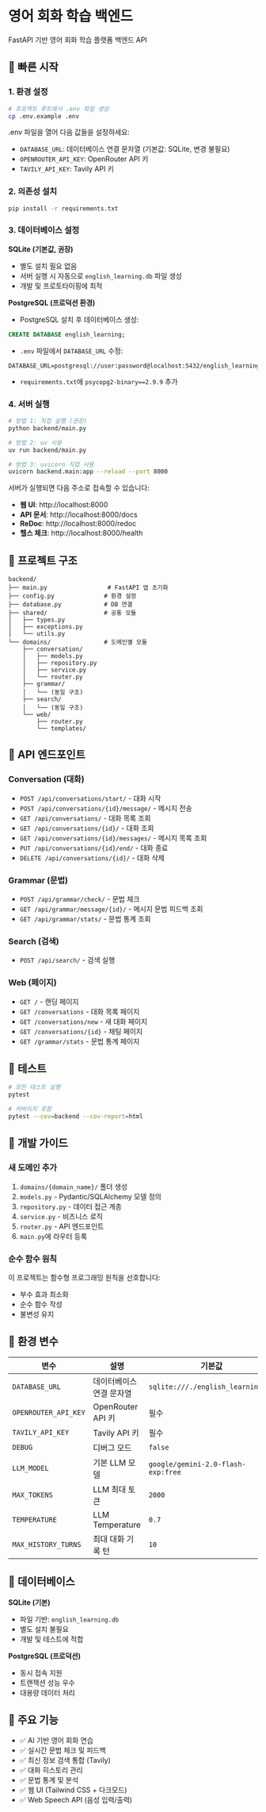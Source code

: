 # 영어 회화 학습 백엔드

FastAPI 기반 영어 회화 학습 플랫폼 백엔드 API

## 🚀 빠른 시작

### 1. 환경 설정

```bash
# 프로젝트 루트에서 .env 파일 생성
cp .env.example .env
```

.env 파일을 열어 다음 값들을 설정하세요:
- `DATABASE_URL`: 데이터베이스 연결 문자열 (기본값: SQLite, 변경 불필요)
- `OPENROUTER_API_KEY`: OpenRouter API 키
- `TAVILY_API_KEY`: Tavily API 키

### 2. 의존성 설치

```bash
pip install -r requirements.txt
```

### 3. 데이터베이스 설정

**SQLite (기본값, 권장)**
- 별도 설치 필요 없음
- 서버 실행 시 자동으로 `english_learning.db` 파일 생성
- 개발 및 프로토타이핑에 최적

**PostgreSQL (프로덕션 환경)**
- PostgreSQL 설치 후 데이터베이스 생성:
```sql
CREATE DATABASE english_learning;
```
- `.env` 파일에서 `DATABASE_URL` 수정:
```
DATABASE_URL=postgresql://user:password@localhost:5432/english_learning
```
- `requirements.txt`에 `psycopg2-binary==2.9.9` 추가

### 4. 서버 실행

```bash
# 방법 1: 직접 실행 (권장)
python backend/main.py

# 방법 2: uv 사용
uv run backend/main.py

# 방법 3: uvicorn 직접 사용
uvicorn backend.main:app --reload --port 8000
```

서버가 실행되면 다음 주소로 접속할 수 있습니다:
- **웹 UI**: http://localhost:8000
- **API 문서**: http://localhost:8000/docs
- **ReDoc**: http://localhost:8000/redoc
- **헬스 체크**: http://localhost:8000/health

## 📂 프로젝트 구조

```
backend/
├── main.py                 # FastAPI 앱 초기화
├── config.py              # 환경 설정
├── database.py            # DB 연결
├── shared/                # 공통 모듈
│   ├── types.py
│   ├── exceptions.py
│   └── utils.py
└── domains/               # 도메인별 모듈
    ├── conversation/
    │   ├── models.py
    │   ├── repository.py
    │   ├── service.py
    │   └── router.py
    ├── grammar/
    │   └── (동일 구조)
    ├── search/
    │   └── (동일 구조)
    └── web/
        ├── router.py
        └── templates/
```

## 🔌 API 엔드포인트

### Conversation (대화)
- `POST /api/conversations/start/` - 대화 시작
- `POST /api/conversations/{id}/message/` - 메시지 전송
- `GET /api/conversations/` - 대화 목록 조회
- `GET /api/conversations/{id}/` - 대화 조회
- `GET /api/conversations/{id}/messages/` - 메시지 목록 조회
- `PUT /api/conversations/{id}/end/` - 대화 종료
- `DELETE /api/conversations/{id}/` - 대화 삭제

### Grammar (문법)
- `POST /api/grammar/check/` - 문법 체크
- `GET /api/grammar/message/{id}/` - 메시지 문법 피드백 조회
- `GET /api/grammar/stats/` - 문법 통계 조회

### Search (검색)
- `POST /api/search/` - 검색 실행

### Web (페이지)
- `GET /` - 랜딩 페이지
- `GET /conversations` - 대화 목록 페이지
- `GET /conversations/new` - 새 대화 페이지
- `GET /conversations/{id}` - 채팅 페이지
- `GET /grammar/stats` - 문법 통계 페이지

## 🧪 테스트

```bash
# 모든 테스트 실행
pytest

# 커버리지 포함
pytest --cov=backend --cov-report=html
```

## 📝 개발 가이드

### 새 도메인 추가

1. `domains/{domain_name}/` 폴더 생성
2. `models.py` - Pydantic/SQLAlchemy 모델 정의
3. `repository.py` - 데이터 접근 계층
4. `service.py` - 비즈니스 로직
5. `router.py` - API 엔드포인트
6. `main.py`에 라우터 등록

### 순수 함수 원칙

이 프로젝트는 함수형 프로그래밍 원칙을 선호합니다:
- 부수 효과 최소화
- 순수 함수 작성
- 불변성 유지

## 🔧 환경 변수

| 변수 | 설명 | 기본값 |
|------|------|--------|
| `DATABASE_URL` | 데이터베이스 연결 문자열 | `sqlite:///./english_learning.db` |
| `OPENROUTER_API_KEY` | OpenRouter API 키 | 필수 |
| `TAVILY_API_KEY` | Tavily API 키 | 필수 |
| `DEBUG` | 디버그 모드 | `false` |
| `LLM_MODEL` | 기본 LLM 모델 | `google/gemini-2.0-flash-exp:free` |
| `MAX_TOKENS` | LLM 최대 토큰 | `2000` |
| `TEMPERATURE` | LLM Temperature | `0.7` |
| `MAX_HISTORY_TURNS` | 최대 대화 기록 턴 | `10` |

## 💾 데이터베이스

**SQLite (기본)**
- 파일 기반: `english_learning.db`
- 별도 설치 불필요
- 개발 및 테스트에 적합

**PostgreSQL (프로덕션)**
- 동시 접속 지원
- 트랜잭션 성능 우수
- 대용량 데이터 처리

## 🎯 주요 기능

- ✅ AI 기반 영어 회화 연습
- ✅ 실시간 문법 체크 및 피드백
- ✅ 최신 정보 검색 통합 (Tavily)
- ✅ 대화 히스토리 관리
- ✅ 문법 통계 및 분석
- ✅ 웹 UI (Tailwind CSS + 다크모드)
- ✅ Web Speech API (음성 입력/출력)
